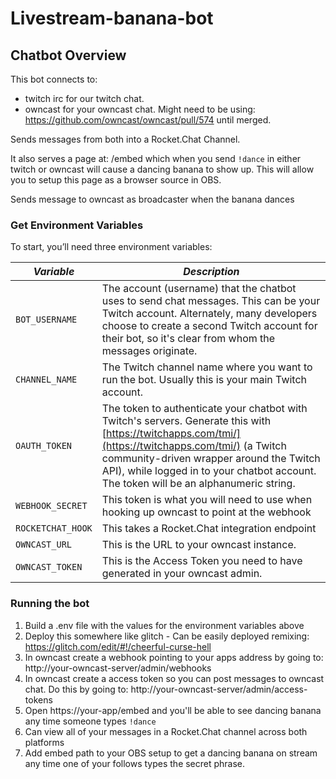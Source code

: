 # Livestream-banana-bot

## Chatbot Overview

This bot connects to: 
* twitch irc for our twitch chat.
* owncast for your owncast chat.  Might need to be using: https://github.com/owncast/owncast/pull/574 until merged.

Sends messages from both into a Rocket.Chat Channel.

It also serves a page at: /embed which when you send `!dance` in either twitch or owncast will cause a dancing banana to show up.  This will allow you to setup this page as a browser source in OBS.

Sends message to owncast as broadcaster when the banana dances

### Get Environment Variables

To start, you’ll need three environment variables:
 
| *Variable*  | *Description*   |
|---|---|
| `BOT_USERNAME`  |  The account (username) that the chatbot uses to send chat messages. This can be your Twitch account. Alternately, many developers choose to create a second Twitch account for their bot, so it's clear from whom the messages originate. |  
|`CHANNEL_NAME`   |  The Twitch channel name where you want to run the bot. Usually this is your main Twitch account. |
|`OAUTH_TOKEN`   |The token to authenticate your chatbot with Twitch's servers. Generate this with [https://twitchapps.com/tmi/](https://twitchapps.com/tmi/) (a Twitch community-driven wrapper around the Twitch API), while logged in to your chatbot account. The token will be an alphanumeric string.|
|`WEBHOOK_SECRET` | This token is what you will need to use when hooking up owncast to point at the webhook |
|`ROCKETCHAT_HOOK` | This takes a Rocket.Chat integration endpoint |
|`OWNCAST_URL` | This is the URL to your owncast instance.  |
|`OWNCAST_TOKEN` | This is the Access Token you need to have generated in your owncast admin. |

### Running the bot

1. Build a .env file with the values for the environment variables above
2. Deploy this somewhere like glitch - Can be easily deployed remixing: https://glitch.com/edit/#!/cheerful-curse-hell
3. In owncast create a webhook pointing to your apps address by going to: http://your-owncast-server/admin/webhooks
4. In owncast create a access token so you can post messages to owncast chat.  Do this by going to: http://your-owncast-server/admin/access-tokens
4. Open https://your-app/embed and you'll be able to see dancing banana any time someone types `!dance`
5. Can view all of your messages in a Rocket.Chat channel across both platforms
6. Add embed path to your OBS setup to get a dancing banana on stream any time one of your follows types the secret phrase.
